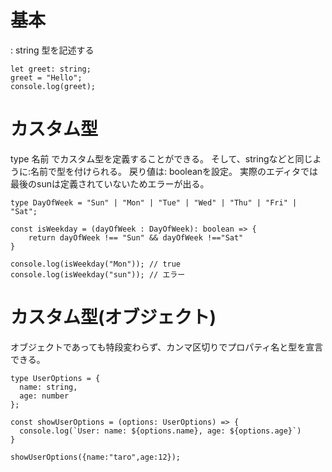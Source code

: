 # 基本
: string 型を記述する
```
let greet: string;
greet = "Hello";
console.log(greet);
```
# カスタム型
type 名前 でカスタム型を定義することができる。
そして、stringなどと同じように:名前で型を付けられる。
戻り値は: booleanを設定。
実際のエディタでは最後のsunは定義されていないためエラーが出る。
```
type DayOfWeek = "Sun" | "Mon" | "Tue" | "Wed" | "Thu" | "Fri" | "Sat";

const isWeekday = (dayOfWeek : DayOfWeek): boolean => {
    return dayOfWeek !== "Sun" && dayOfWeek !=="Sat"
}

console.log(isWeekday("Mon")); // true
console.log(isWeekday("sun")); // エラー
```
# カスタム型(オブジェクト)
オブジェクトであっても特段変わらず、カンマ区切りでプロパティ名と型を宣言できる。
```
type UserOptions = {
  name: string,
  age: number
};

const showUserOptions = (options: UserOptions) => {
  console.log(`User: name: ${options.name}, age: ${options.age}`)
}

showUserOptions({name:"taro",age:12});
```
